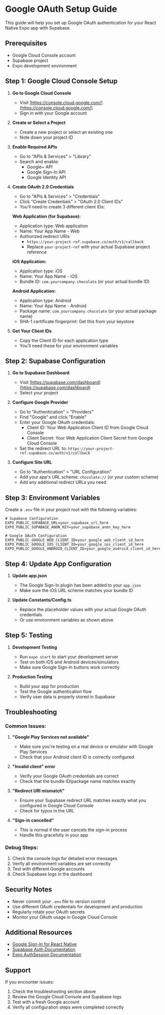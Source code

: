 # Google OAuth Setup Guide

This guide will help you set up Google OAuth authentication for your React Native Expo app with Supabase.

## Prerequisites

- Google Cloud Console account
- Supabase project
- Expo development environment

## Step 1: Google Cloud Console Setup

1. **Go to Google Cloud Console**
   - Visit [https://console.cloud.google.com/](https://console.cloud.google.com/)
   - Sign in with your Google account

2. **Create or Select a Project**
   - Create a new project or select an existing one
   - Note down your project ID

3. **Enable Required APIs**
   - Go to "APIs & Services" > "Library"
   - Search and enable:
     - Google+ API
     - Google Sign-In API
     - Google Identity API

4. **Create OAuth 2.0 Credentials**
   - Go to "APIs & Services" > "Credentials"
   - Click "Create Credentials" > "OAuth 2.0 Client IDs"
   - You'll need to create 3 different client IDs:

   **Web Application (for Supabase):**
   - Application type: Web application
   - Name: Your App Name - Web
   - Authorized redirect URIs: 
     - `https://your-project-ref.supabase.co/auth/v1/callback`
     - Replace `your-project-ref` with your actual Supabase project reference

   **iOS Application:**
   - Application type: iOS
   - Name: Your App Name - iOS
   - Bundle ID: `com.yourcompany.chocolate` (or your actual bundle ID)

   **Android Application:**
   - Application type: Android
   - Name: Your App Name - Android
   - Package name: `com.yourcompany.chocolate` (or your actual package name)
   - SHA-1 certificate fingerprint: Get this from your keystore

5. **Get Your Client IDs**
   - Copy the Client ID for each application type
   - You'll need these for your environment variables

## Step 2: Supabase Configuration

1. **Go to Supabase Dashboard**
   - Visit [https://supabase.com/dashboard](https://supabase.com/dashboard)
   - Select your project

2. **Configure Google Provider**
   - Go to "Authentication" > "Providers"
   - Find "Google" and click "Enable"
   - Enter your Google OAuth credentials:
     - Client ID: Your Web Application Client ID from Google Cloud Console
     - Client Secret: Your Web Application Client Secret from Google Cloud Console
   - Set the redirect URL to: `https://your-project-ref.supabase.co/auth/v1/callback`

3. **Configure Site URL**
   - Go to "Authentication" > "URL Configuration"
   - Add your app's URL scheme: `chocolate://` (or your custom scheme)
   - Add any additional redirect URLs you need

## Step 3: Environment Variables

Create a `.env` file in your project root with the following variables:

```env
# Supabase Configuration
EXPO_PUBLIC_SUPABASE_URL=your_supabase_url_here
EXPO_PUBLIC_SUPABASE_ANON_KEY=your_supabase_anon_key_here

# Google OAuth Configuration
EXPO_PUBLIC_GOOGLE_WEB_CLIENT_ID=your_google_web_client_id_here
EXPO_PUBLIC_GOOGLE_IOS_CLIENT_ID=your_google_ios_client_id_here
EXPO_PUBLIC_GOOGLE_ANDROID_CLIENT_ID=your_google_android_client_id_here
```

## Step 4: Update App Configuration

1. **Update app.json**
   - The Google Sign-In plugin has been added to your `app.json`
   - Make sure the iOS URL scheme matches your bundle ID

2. **Update Constants/Config.ts**
   - Replace the placeholder values with your actual Google OAuth credentials
   - Or use environment variables as shown above

## Step 5: Testing

1. **Development Testing**
   - Run `expo start` to start your development server
   - Test on both iOS and Android devices/simulators
   - Make sure Google Sign-In buttons work correctly

2. **Production Testing**
   - Build your app for production
   - Test the Google authentication flow
   - Verify user data is properly stored in Supabase

## Troubleshooting

### Common Issues:

1. **"Google Play Services not available"**
   - Make sure you're testing on a real device or emulator with Google Play Services
   - Check that your Android client ID is correctly configured

2. **"Invalid client" error**
   - Verify your Google OAuth credentials are correct
   - Check that the bundle ID/package name matches exactly

3. **"Redirect URI mismatch"**
   - Ensure your Supabase redirect URL matches exactly what you configured in Google Cloud Console
   - Check for typos in the URL

4. **"Sign-in cancelled"**
   - This is normal if the user cancels the sign-in process
   - Handle this gracefully in your app

### Debug Steps:

1. Check the console logs for detailed error messages
2. Verify all environment variables are set correctly
3. Test with different Google accounts
4. Check Supabase logs in the dashboard

## Security Notes

- Never commit your `.env` file to version control
- Use different OAuth credentials for development and production
- Regularly rotate your OAuth secrets
- Monitor your OAuth usage in Google Cloud Console

## Additional Resources

- [Google Sign-In for React Native](https://github.com/react-native-google-signin/google-signin)
- [Supabase Auth Documentation](https://supabase.com/docs/guides/auth)
- [Expo AuthSession Documentation](https://docs.expo.dev/versions/latest/sdk/auth-session/)

## Support

If you encounter issues:
1. Check the troubleshooting section above
2. Review the Google Cloud Console and Supabase logs
3. Test with a fresh Google account
4. Verify all configuration steps were completed correctly
